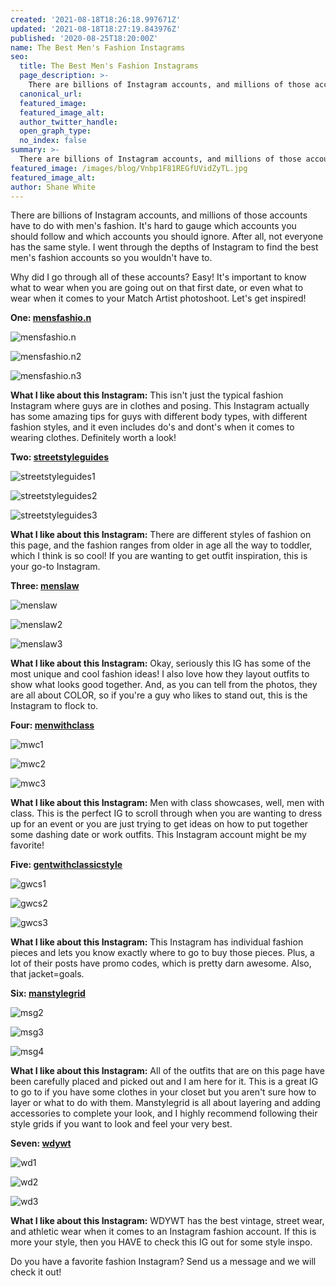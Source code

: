```yaml
---
created: '2021-08-18T18:26:18.997671Z'
updated: '2021-08-18T18:27:19.843976Z'
published: '2020-08-25T18:20:00Z'
name: The Best Men's Fashion Instagrams
seo:
  title: The Best Men's Fashion Instagrams
  page_description: >-
    There are billions of Instagram accounts, and millions of those accounts have to do with men's fashion. It's hard to gauge which accounts you should follow and which accounts you should ignore. After all, not everyone has the same style. I went through the depths of Instagram to find the best men's fashion accounts so you wouldn't have to.
  canonical_url:
  featured_image:
  featured_image_alt:
  author_twitter_handle:
  open_graph_type:
  no_index: false
summary: >-
  There are billions of Instagram accounts, and millions of those accounts have to do with men's fashion. It's hard to gauge which accounts you should follow and which accounts you should ignore. After all, not everyone has the same style. I went through the depths of Instagram to find the best men's fashion accounts so you wouldn't have to.
featured_image: /images/blog/Vnbp1F81REGfUVidZyTL.jpg
featured_image_alt:
author: Shane White
---
```


<p>There are billions of Instagram accounts, and millions of those accounts have to do with men's fashion. It's hard to gauge which accounts you should follow and which accounts you should ignore. After all, not everyone has the same style. I went through the depths of Instagram to find the best men's fashion accounts so you wouldn't have to.</p>
<p>Why did I go through all of these accounts? Easy! It's important to know what to wear when you are going out on that first date, or even what to wear when it comes to your Match Artist photoshoot. Let's get inspired!</p>
<p><strong>One:<span>&nbsp;</span><a href="https://www.instagram.com/mensfashio.n" title="mensfashio.n">mensfashio.n</a></strong></p>
<p><img src="https://images.ctfassets.net/bebt4nn0cygp/3NXqFrZ7q1HhRczvf1XTfK/c2e481791a84ee8ed9193997a33b0102/mensfashio.n.png" alt="mensfashio.n" /></p>
<p><img src="https://images.ctfassets.net/bebt4nn0cygp/4Dy2CDaapV9ApJRnu4A2gR/8d5b80c3f15fc2cc0f4ce2c3af49c29f/mensfashio.n2.png" alt="mensfashio.n2" /></p>
<p><img src="https://images.ctfassets.net/bebt4nn0cygp/70YDTtTpkrMQSnsSXgy1L5/835a5ea9ff5f4d389561da4684b7a87d/mensfashio.n3.png" alt="mensfashio.n3" /></p>
<p><strong>What I like about this Instagram:</strong><span>&nbsp;</span>This isn't just the typical fashion Instagram where guys are in clothes and posing. This Instagram actually has some amazing tips for guys with different body types, with different fashion styles, and it even includes do's and dont's when it comes to wearing clothes. Definitely worth a look!</p>
<p><strong>Two:<span>&nbsp;</span><a href="https://www.instagram.com/streetstyleguides" title="streetstyleguides">streetstyleguides</a></strong></p>
<p><img src="https://images.ctfassets.net/bebt4nn0cygp/2T6OBl09Shb09RO9qGuA3h/8be89f8ba68473f47eb2971c139ebca9/streetstyleguides1.png" alt="streetstyleguides1" /></p>
<p><img src="https://images.ctfassets.net/bebt4nn0cygp/5gW9YDw1MTeQOBTMWdgR3a/ed277da3d645baecec592b6db5bb065b/streetstyleguides2.png" alt="streetstyleguides2" /></p>
<p><img src="https://images.ctfassets.net/bebt4nn0cygp/56qYCBpPmqIMMEFMxvN8Zc/2eb82976929cd81f3db3699df87c2209/streetstyleguides3.png" alt="streetstyleguides3" /></p>
<p><strong>What I like about this Instagram:</strong><span>&nbsp;</span>There are different styles of fashion on this page, and the fashion ranges from older in age all the way to toddler, which I think is so cool! If you are wanting to get outfit inspiration, this is your go-to Instagram.</p>
<p><strong>Three:<span>&nbsp;</span><a href="https://www.instagram.com/menslaw" title="menslaw">menslaw</a></strong></p>
<p><img src="https://images.ctfassets.net/bebt4nn0cygp/3oKgsPLctIuDzsI5IP2zoo/d98256abb11a454d587975f448281989/menslaw.png" alt="menslaw" /></p>
<p><img src="https://images.ctfassets.net/bebt4nn0cygp/5A6qWotwfYmSBHOmS4BfGv/0c5b461cba6178e822387e21f3eddb63/menslaw2.png" alt="menslaw2" /></p>
<p><img src="https://images.ctfassets.net/bebt4nn0cygp/6GmIyGekD9HGBRx4p4dNE4/566f196139e7d522b833b0b166b0d3e1/menslaw3.png" alt="menslaw3" /></p>
<p><strong>What I like about this Instagram:</strong><span>&nbsp;</span>Okay, seriously this IG has some of the most unique and cool fashion ideas! I also love how they layout outfits to show what looks good together. And, as you can tell from the photos, they are all about COLOR, so if you're a guy who likes to stand out, this is the Instagram to flock to.</p>
<p><strong>Four:<span>&nbsp;</span><a href="https://www.instagram.com/menwithclass" title="menwithclass">menwithclass</a></strong></p>
<p><img src="https://images.ctfassets.net/bebt4nn0cygp/3Vu5vjdHDzWIB0WjeEovfR/6d3070e04a4424b5fd8ea80f74b86675/mwc1.png" alt="mwc1" /></p>
<p><img src="https://images.ctfassets.net/bebt4nn0cygp/6ppkgF84hL6TPKe2gsngh3/5673e9c0c14aad9f5def8b1265aa0106/mwc2.png" alt="mwc2" /></p>
<p><img src="https://images.ctfassets.net/bebt4nn0cygp/5Oe0GHszKsJQyPtHacm2XT/cfe08503a9f9675728e5a33d84c5c739/mwc3.png" alt="mwc3" /></p>
<p><strong>What I like about this Instagram:</strong><span>&nbsp;</span>Men with class showcases, well, men with class. This is the perfect IG to scroll through when you are wanting to dress up for an event or you are just trying to get ideas on how to put together some dashing date or work outfits. This Instagram account might be my favorite!</p>
<p><strong>Five:<span>&nbsp;</span><a href="https://www.instagram.com/gentwithclassicstyle" title="gentwithclassicstyle">gentwithclassicstyle</a></strong></p>
<p><img src="https://images.ctfassets.net/bebt4nn0cygp/2m2dSk8DYsQxMxn6zxhQKp/f652eca17460545e5dc5f7f61337b9c2/gwcs1.png" alt="gwcs1" /></p>
<p><img src="https://images.ctfassets.net/bebt4nn0cygp/2cl6442Z2Q7okebTVhoUm8/5e256f347d58047a019c8af66641536e/gwcs2.png" alt="gwcs2" /></p>
<p><img src="https://images.ctfassets.net/bebt4nn0cygp/3x0lTJjXnSosDFW51hvZLr/fedf54b8d8d84ba1a4a92a804890ab7f/gwcs3.png" alt="gwcs3" /></p>
<p><strong>What I like about this Instagram:</strong><span>&nbsp;</span>This Instagram has individual fashion pieces and lets you know exactly where to go to buy those pieces. Plus, a lot of their posts have promo codes, which is pretty darn awesome. Also, that jacket=goals.</p>
<p><strong>Six:<span>&nbsp;</span><a href="https://www.instagram.com/manstylegrid" title="manstylegrid">manstylegrid</a></strong></p>
<p><img src="https://images.ctfassets.net/bebt4nn0cygp/59jqEoh01tDNNmxeavsHU5/3c3d5760192ef7543179dbff7a63c45e/msg2.png" alt="msg2" /></p>
<p><img src="https://images.ctfassets.net/bebt4nn0cygp/9ZbMjZyXqtGKO2p6FGHGL/25dc92991a8202b53fb16718f0dc3ef7/msg3.png" alt="msg3" /></p>
<p><img src="https://images.ctfassets.net/bebt4nn0cygp/5S8hmwBhaAVvXDDDCHkW1M/2b42cffa925b6ef8fbbf23122a980ccd/msg4.png" alt="msg4" /></p>
<p><strong>What I like about this Instagram:</strong><span>&nbsp;</span>All of the outfits that are on this page have been carefully placed and picked out and I am here for it. This is a great IG to go to if you have some clothes in your closet but you aren't sure how to layer or what to do with them. Manstylegrid is all about layering and adding accessories to complete your look, and I highly recommend following their style grids if you want to look and feel your very best.</p>
<p><strong>Seven:<span>&nbsp;</span><a href="https://www.instagram.com/wdywt" title="wdywt">wdywt</a></strong></p>
<p><img src="https://images.ctfassets.net/bebt4nn0cygp/1SgYOxNGIm0obrEjur8sWV/8fd8e299fe56cdd7b5b1cacf3d9270b5/wd1.png" alt="wd1" /></p>
<p><img src="https://images.ctfassets.net/bebt4nn0cygp/3NaLNpdnC4qzUbO7mEviP8/6e2439a3892471eb1a9689e46506e76f/wd2.png" alt="wd2" /></p>
<p><img src="https://images.ctfassets.net/bebt4nn0cygp/6tfLgfarWkcVBkzRmILwGf/438b181dd80344ac36897e7e58ab854d/wd3.png" alt="wd3" /></p>
<p><strong>What I like about this Instagram:</strong><span>&nbsp;</span>WDYWT has the best vintage, street wear, and athletic wear when it comes to an Instagram fashion account. If this is more your style, then you HAVE to check this IG out for some style inspo.</p>
<p>Do you have a favorite fashion Instagram? Send us a message and we will check it out!</p>

